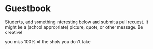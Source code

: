 # Guestbook

Students, add something interesting below and submit a pull request. It might be
a (school appropriate) picture, quote, or other message. Be creative!

you miss 100% of the shots you don't take
